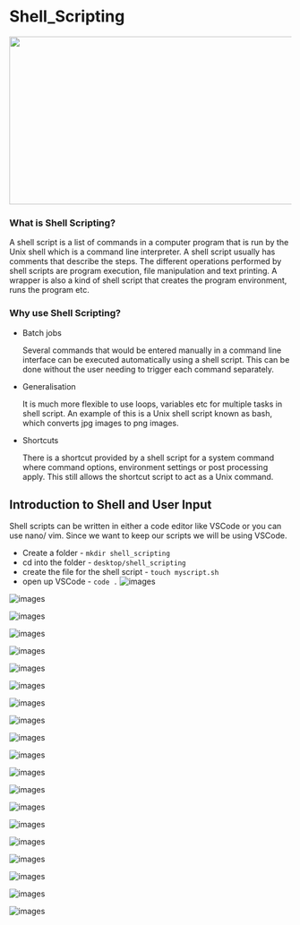 # Shell_Scripting

<img src='images/shell.webp' width='950' height='300'>

### **What is Shell Scripting?**

A shell script is a list of commands in a computer program that is run by the Unix shell which is a command line interpreter. A shell script usually has comments that describe the steps. The different operations performed by shell scripts are program execution, file manipulation and text printing. A wrapper is also a kind of shell script that creates the program environment, runs the program etc.

### **Why use Shell Scripting?**

- Batch jobs

    Several commands that would be entered manually in a command line interface can be executed automatically using a shell script. This can be done without the user needing to trigger each command separately.

- Generalisation

    It is much more flexible to use loops, variables etc for multiple tasks in shell script. An example of this is a Unix shell script known as bash, which converts jpg images to png images.

- Shortcuts

    There is a shortcut provided by a shell script for a system command where command options, environment settings or post processing apply. This still allows the shortcut script to act as a Unix command.
## Introduction to Shell and User Input

Shell scripts can be written in either a code editor like VSCode or you can use nano/ vim.
Since we want to keep our scripts we will be using VSCode. 

- Create a folder - `mkdir shell_scripting`
- cd into the folder - `desktop/shell_scripting`
- create the file for the shell script - `touch myscript.sh`
- open up VSCode - `code .`
![images](images/Screenshot_1.png)

![images](images/Screenshot_2.png)

![images](images/Screenshot_3.png)

![images](images/Screenshot_4.png)

![images](images/Screenshot_5.png)

![images](images/Screenshot_6.png)

![images](images/Screenshot_7.png)

![images](images/Screenshot_8.png)

![images](images/Screenshot_9.png)

![images](images/Screenshot_10.png)

![images](images/Screenshot_11.png)

![images](images/Screenshot_12.png)

![images](images/Screenshot_13.png)

![images](images/Screenshot_14.png)

![images](images/Screenshot_15.png)

![images](images/Screenshot_16.png)

![images](images/Screenshot_17.png)

![images](images/Screenshot_18.png)

![images](images/Screenshot_20.png)

![images](images/Screenshot_21.png)